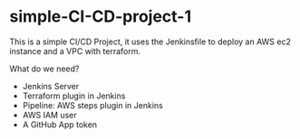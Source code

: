 # simple-CI-CD-project-1

This is a simple CI/CD Project, it uses the Jenkinsfile to deploy an AWS ec2 instance and a VPC with terraform. 

What do we need?

- Jenkins Server 
- Terraform plugin in Jenkins 
- Pipeline: AWS steps plugin in Jenkins
- AWS IAM user 
- A GitHub App token 
